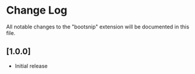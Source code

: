 # Change Log

All notable changes to the "bootsnip" extension will be documented in this file.


## [1.0.0]

- Initial release